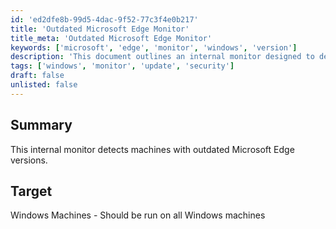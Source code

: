 ```yaml
---
id: 'ed2dfe8b-99d5-4dac-9f52-77c3f4e0b217'
title: 'Outdated Microsoft Edge Monitor'
title_meta: 'Outdated Microsoft Edge Monitor'
keywords: ['microsoft', 'edge', 'monitor', 'windows', 'version']
description: 'This document outlines an internal monitor designed to detect machines running outdated versions of Microsoft Edge. It is intended for use on all Windows machines to ensure that users are utilizing the latest browser updates for security and performance.'
tags: ['windows', 'monitor', 'update', 'security']
draft: false
unlisted: false
---
```

## Summary

This internal monitor detects machines with outdated Microsoft Edge versions.

## Target

Windows Machines - Should be run on all Windows machines







